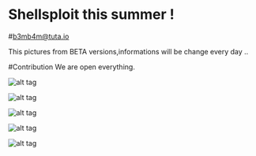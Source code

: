 # Shellsploit this summer !

#b3mb4m@tuta.io


This pictures from BETA versions,informations will be change every day ..

#Contribution 
          We are open everything.
      

![alt tag](http://i.hizliresim.com/V6DX3V.png)


![alt tag](http://i.hizliresim.com/48Wjaq.png)


![alt tag](http://i.hizliresim.com/J68ZZW.png)

![alt tag](http://i.hizliresim.com/p9J0qm.png)

![alt tag](http://i.hizliresim.com/yRZEAj.png)

